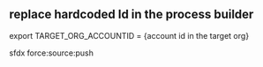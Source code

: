 ## replace hardcoded Id in the process builder

export TARGET_ORG_ACCOUNTID = {account id in the target org}

sfdx force:source:push


